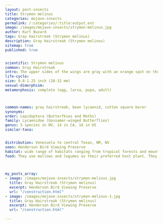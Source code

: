```yaml
---
layout: post-insects
title: Strymon melinus
categories: mojave-insects
permalink: /:categories/:title:output_ext
image: /images/mojave-insects/strymon-melinus.jpg
author: Kurt Buzard
tags: Gray Hairstreak (Strymon melinus)
description: Gray Hairstreak (Strymon melinus)
sitemap: true
published: true


scientific: Strymon melinus
common: Gray Hairstreak
intro: The upper sides of the wings are gray with an orange spot on the hind margin. The underside of the wings are a lighter gray with white and black lines and orange and blue marginal spots near the hind-wings' tail-like extensions. These extensions twitch while at rest, and may imitate a separate head to encourage predators to go for the wings, potentially allowing the bug to survive.
life-cycle: 
size: 0.8-1.25 inch (20-32 mm)
sexual-dimorphism:
metamorphosis: complete (egg, larva, pupa, adult)



common-names: gray hairstreak, bean lycaenid, cotton square borer
synonyms: 
order: Lepidoptera (Butterfkies and Moths)
family: Lycaenidae (Gossamer-winged Butterflies)
genus: 5 species in NV, 14 in CA, 14 in US
similar-taxa: 


distribution: Venezuela to central Texas, NM, NV
seen: Henderson Bird Viewing Preserve
habitat: wide range of habitats ranging from tropical forests and mountains to temperate woodland areas and meadows, as well as cities and farmland
food: They use mallows and legumes as their preferred host plant. They commonly use clovers as their food plant as well, eating rabbit-foot clover (Trifolium arvense), white clover (T. repens), bush clover (Lespedeza capitata), white sweet-clover (Melilotis alba), and Malva neglecta.
 
   

my_posts_array:
- image: /images/mojave-insects/strymon-melinus.jpg
  title: Gray Hairstreak (Strymon melinus)
  excerpt: Henderson Bird Viewing Preserve
  url: "/construction.html"
- image: /images/mojave-insects/strymon-melinus-1.jpg
  title: Gray Hairstreak (Strymon melinus)
  excerpt: Henderson Bird Viewing Preserve
  url: "/construction.html"
 
---
```

  
  
 <p></p>
  